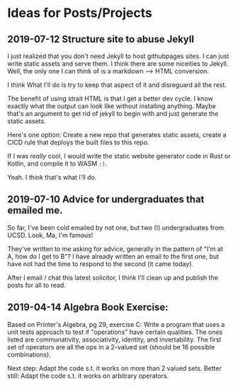 # Ideas for Posts/Projects

## 2019-07-12 Structure site to abuse Jekyll
I just realized that you don't need Jekyll to host githubpages sites. I can just write static assets and serve them. 
I think there are some niceities to Jekyll. Well, the only one I can think of is a markdown --> HTML conversion. 

I think What I'll do is try to keep that aspect of it and disreguard all the rest. 

The benefit of using strait HTML is that I get a better dev cycle. I know exactly what the output can look like without
installing anything. Maybe that's an argument to get rid of jekyll to begin with and just generate the static assets.

Here's one option: Create a new repo that generates static assets, create a CICD rule that deploys the built files 
to this repo. 

If I was *really* cool, I would write the static website generator code in Rust or Kotlin, and compile it to WASM `:)`.

Yeah. I think that's what I'll do. 

## 2019-07-10 Advice for undergraduates that emailed me.
So far, I've been cold emailed by not one, but two (!) undergraduates from UCSD. Look, Ma, I'm famous!

They've written to me asking for advice, generally in the pattern of "I'm at A, how do I get to B"? 
I have already written an email to the first one, but have not had the time to respond to the second (it came today). 

After I email / chat this latest solicitor, I think I'll clean up and publish the posts for all to read. 

## 2019-04-14 Algebra Book Exercise:
Based on Printer's Algebra, pg 29, exercise C:
Write a program that uses a unit tests approach to test if "operations" have certain qualities. The ones listed are communativity, associativity, identity, and invertability.
The first set of operators are all the ops in a 2-valued set (should be 16 possible combinations). 

Next step: Adapt the code s.t. it works on more than 2 valued sets. 
Better still: Adapt the code s.t. it works on arbitrary operators. 

